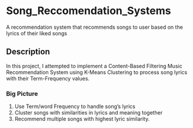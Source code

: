 # Song_Reccomendation_Systems
A recommendation system that recommends songs to user based on the lyrics of their liked songs

## Description

In this project, I attempted to implement a Content-Based Filtering Music Recommendation System using K-Means Clustering to process song lyrics with their Term-Frequency values. 

### Big Picture
1. Use Term/word Frequency to handle song’s lyrics
2. Cluster songs with similarities in lyrics and meaning together
3. Recommend multiple songs with highest lyric similarity.

